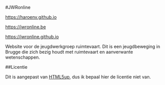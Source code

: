 #JWRonline

https://haroenv.github.io

https://jwronline.be

https://jwronline.github.io

Website voor de jeugdwerkgroep ruimtevaart. Dit is een jeugdbeweging in Brugge die zich bezig houdt met ruimtevaart en aanverwante wetenschappen.

##Licentie

Dit is aangepast van [HTML5up](http://html5up.net), dus ik bepaal hier de licentie niet van.
